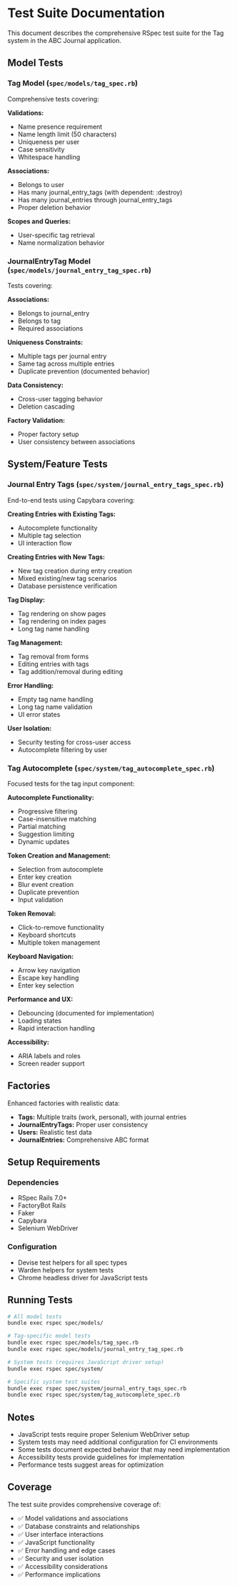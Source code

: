 # Test Suite Documentation

This document describes the comprehensive RSpec test suite for the Tag system in the ABC Journal application.

## Model Tests

### Tag Model (`spec/models/tag_spec.rb`)

Comprehensive tests covering:

**Validations:**
- Name presence requirement
- Name length limit (50 characters)
- Uniqueness per user
- Case sensitivity
- Whitespace handling

**Associations:**
- Belongs to user
- Has many journal_entry_tags (with dependent: :destroy)
- Has many journal_entries through journal_entry_tags
- Proper deletion behavior

**Scopes and Queries:**
- User-specific tag retrieval
- Name normalization behavior

### JournalEntryTag Model (`spec/models/journal_entry_tag_spec.rb`)

Tests covering:

**Associations:**
- Belongs to journal_entry
- Belongs to tag
- Required associations

**Uniqueness Constraints:**
- Multiple tags per journal entry
- Same tag across multiple entries
- Duplicate prevention (documented behavior)

**Data Consistency:**
- Cross-user tagging behavior
- Deletion cascading

**Factory Validation:**
- Proper factory setup
- User consistency between associations

## System/Feature Tests

### Journal Entry Tags (`spec/system/journal_entry_tags_spec.rb`)

End-to-end tests using Capybara covering:

**Creating Entries with Existing Tags:**
- Autocomplete functionality
- Multiple tag selection
- UI interaction flow

**Creating Entries with New Tags:**
- New tag creation during entry creation
- Mixed existing/new tag scenarios
- Database persistence verification

**Tag Display:**
- Tag rendering on show pages
- Tag rendering on index pages
- Long tag name handling

**Tag Management:**
- Tag removal from forms
- Editing entries with tags
- Tag addition/removal during editing

**Error Handling:**
- Empty tag name handling
- Long tag name validation
- UI error states

**User Isolation:**
- Security testing for cross-user access
- Autocomplete filtering by user

### Tag Autocomplete (`spec/system/tag_autocomplete_spec.rb`)

Focused tests for the tag input component:

**Autocomplete Functionality:**
- Progressive filtering
- Case-insensitive matching
- Partial matching
- Suggestion limiting
- Dynamic updates

**Token Creation and Management:**
- Selection from autocomplete
- Enter key creation
- Blur event creation
- Duplicate prevention
- Input validation

**Token Removal:**
- Click-to-remove functionality
- Keyboard shortcuts
- Multiple token management

**Keyboard Navigation:**
- Arrow key navigation
- Escape key handling
- Enter key selection

**Performance and UX:**
- Debouncing (documented for implementation)
- Loading states
- Rapid interaction handling

**Accessibility:**
- ARIA labels and roles
- Screen reader support

## Factories

Enhanced factories with realistic data:

- **Tags:** Multiple traits (work, personal), with journal entries
- **JournalEntryTags:** Proper user consistency
- **Users:** Realistic test data
- **JournalEntries:** Comprehensive ABC format

## Setup Requirements

### Dependencies
- RSpec Rails 7.0+
- FactoryBot Rails
- Faker
- Capybara
- Selenium WebDriver

### Configuration
- Devise test helpers for all spec types
- Warden helpers for system tests
- Chrome headless driver for JavaScript tests

## Running Tests

```bash
# All model tests
bundle exec rspec spec/models/

# Tag-specific model tests
bundle exec rspec spec/models/tag_spec.rb
bundle exec rspec spec/models/journal_entry_tag_spec.rb

# System tests (requires JavaScript driver setup)
bundle exec rspec spec/system/

# Specific system test suites
bundle exec rspec spec/system/journal_entry_tags_spec.rb
bundle exec rspec spec/system/tag_autocomplete_spec.rb
```

## Notes

- JavaScript tests require proper Selenium WebDriver setup
- System tests may need additional configuration for CI environments
- Some tests document expected behavior that may need implementation
- Accessibility tests provide guidelines for implementation
- Performance tests suggest areas for optimization

## Coverage

The test suite provides comprehensive coverage of:
- ✅ Model validations and associations
- ✅ Database constraints and relationships
- ✅ User interface interactions
- ✅ JavaScript functionality
- ✅ Error handling and edge cases
- ✅ Security and user isolation
- ✅ Accessibility considerations
- ✅ Performance implications

